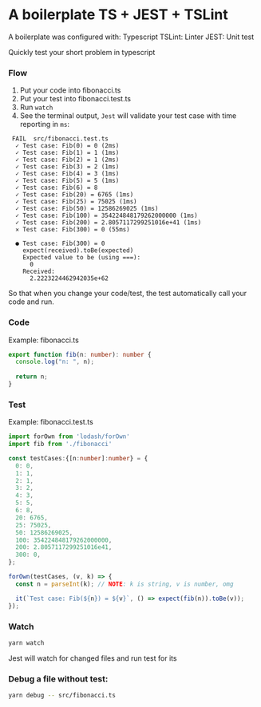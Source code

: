 # A boilerplate TS + JEST + TSLint
A boilerplate was configured with:
Typescript
TSLint: Linter
JEST: Unit test

Quickly test your short problem in typescript

### Flow
1. Put your code into fibonacci.ts
2. Put your test into fibonacci.test.ts
3. Run `watch`
4. See the terminal output, `Jest` will validate your test case with time reporting in `ms`:
```
 FAIL  src/fibonacci.test.ts
  ✓ Test case: Fib(0) = 0 (2ms)
  ✓ Test case: Fib(1) = 1 (1ms)
  ✓ Test case: Fib(2) = 1 (2ms)
  ✓ Test case: Fib(3) = 2 (1ms)
  ✓ Test case: Fib(4) = 3 (1ms)
  ✓ Test case: Fib(5) = 5 (1ms)
  ✓ Test case: Fib(6) = 8
  ✓ Test case: Fib(20) = 6765 (1ms)
  ✓ Test case: Fib(25) = 75025 (1ms)
  ✓ Test case: Fib(50) = 12586269025 (1ms)
  ✓ Test case: Fib(100) = 354224848179262000000 (1ms)
  ✓ Test case: Fib(200) = 2.8057117299251016e+41 (1ms)
  ✕ Test case: Fib(300) = 0 (55ms)

  ● Test case: Fib(300) = 0
    expect(received).toBe(expected)
    Expected value to be (using ===):
      0
    Received:
      2.2223224462942035e+62
```

So that when you change your code/test, the test automatically call your code and run. 


### Code
Example: fibonacci.ts
```typescript
export function fib(n: number): number {
  console.log("n: ", n);
  
  return n;
}
```

### Test
Example: fibonacci.test.ts
```typescript
import forOwn from 'lodash/forOwn'
import fib from './fibonacci'

const testCases:{[n:number]:number} = {
  0: 0,
  1: 1,
  2: 1,
  3: 2,
  4: 3,
  5: 5,
  6: 8,
  20: 6765,
  25: 75025,
  50: 12586269025,
  100: 354224848179262000000,
  200: 2.8057117299251016e41,
  300: 0,
};

forOwn(testCases, (v, k) => {
  const n = parseInt(k); // NOTE: k is string, v is number, omg

  it(`Test case: Fib(${n}) = ${v}`, () => expect(fib(n)).toBe(v));
});

```

### Watch

```bash
yarn watch
```
Jest will watch for changed files and run test for its


### Debug a file without test:

```bash
yarn debug -- src/fibonacci.ts
```
